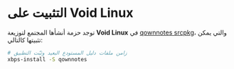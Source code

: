 # التثبيت على Void Linux

توجد حزمة أنشأها المجتمع لتوزيعة **Void Linux** في [qownnotes srcpkg](https://github.com/void-linux/void-packages/tree/master/srcpkgs/qownnotes)، والتي يمكن تثبيتها كالتالي:

```bash
# زامن ملفات دليل المستودع البعيد وثبّت التطبيق
xbps-install -S qownnotes
```
